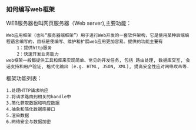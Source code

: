 ### 如何编写web框架


WEB服务器也叫网页服务器（Web server),主要功能：

```text
Web应用框架（也叫“服务器端框架”）用于进行Web开发的一套软件架构，它是使用某种后端编程语言编写的，目标是使编写、维护和扩展web应用更加容易。提供的功能主要有
    1：提供http服务
    2：快速开发业务能力
web框架一般都提供工具和库来实现简单、常见的开发任务, 包括 路由处理, 数据库交互, 会话支持和用户验证, 格式化输出 (e.g. HTML, JSON, XML), 提高安全性应对网络攻击等.
```


框架功能列表：
```text
1.处理HTTP请求响应
2.将请求路由到相关的handle中
3.简化获取数据和响应数据
4.抽象和简化数据库接口
5.渲染数据
6.网络安全与数据加密
```
